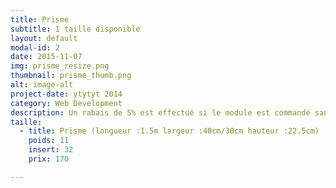 ```yaml
---
title: Prisme
subtitle: 1 taille disponible
layout: default
modal-id: 2
date: 2015-11-07
img: prisme_resize.png
thumbnail: prisme_thumb.png
alt: image-alt
project-date: ytytyt 2014
category: Web Development
description: Un rabais de 5% est effectué si le module est commandé sans inserts.
taille:
  - title: Prisme (longueur :1.5m largeur :40cm/30cm hauteur :22.5cm)
    poids: 11
    insert: 32
    prix: 170

---
```

